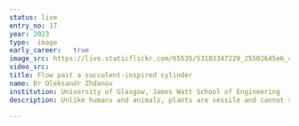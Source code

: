 ```yaml
---
status: live
entry_no: 17
year: 2023
type:  image 
early_career:   true
image_src: https://live.staticflickr.com/65535/53183347229_25502645e6_c_d.jpg
video_src: 
title: Flow past a succulent-inspired cylinder
name: Dr Oleksandr Zhdanov
institution: University of Glasgow, James Watt School of Engineering
description: Unlike humans and animals, plants are sessile and cannot seek shelter from wind. Most plants rely on reconfiguration to reduce the wind loadings they experience. However, this strategy is not possible for tall arborescent cacti and succulents since they have an inflexible structure. Nevertheless, they can withstand high wind loadings without being uprooted. In this project, passive flow control used by succulents was investigated using large eddy simulations performed on ARCHER2. The studied four-ribbed cylinder is inspired by several succulents of the Euphorbiaceae family. Its aerodynamic properties were investigated for different orientations relative to the wind direction The image shows complex vortical structures around and in the wake of the cylinder. Reattachment of the flow separated from the upstream rib at the downstream rib can be observed over the bottom part of the succulent, leading to reduction of the drag force experienced by the succulent at this orientation.

---
```

